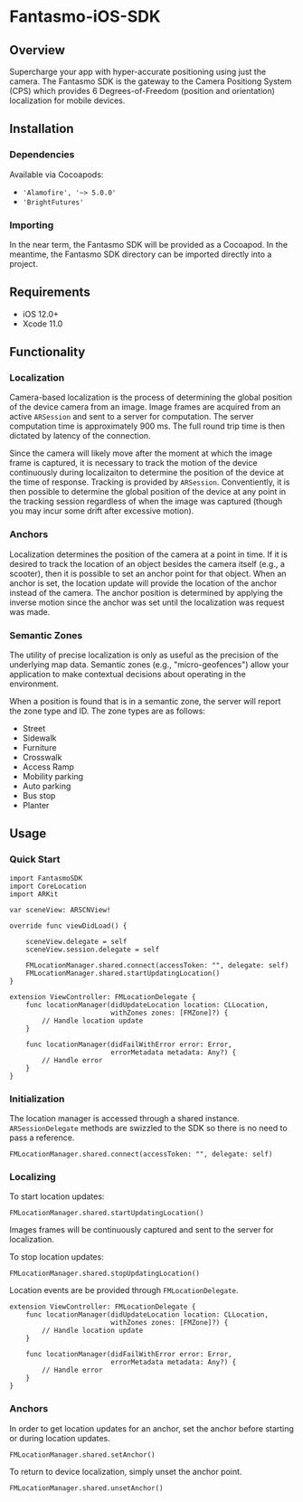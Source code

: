 # Fantasmo-iOS-SDK

## Overview

Supercharge your app with hyper-accurate positioning using just the camera. The Fantasmo SDK is the gateway to the Camera Positiong System (CPS) which provides 6 Degrees-of-Freedom (position and orientation) localization for mobile devices.

## Installation

### Dependencies

Available via Cocoapods:

- `'Alamofire', '~> 5.0.0'`
- `'BrightFutures'`

### Importing

In the near term, the Fantasmo SDK will be provided as a Cocoapod. In the meantime,
the Fantasmo SDK directory can be imported directly into a project.

## Requirements

- iOS 12.0+
- Xcode 11.0

## Functionality

### Localization

Camera-based localization is the process of determining the global position of the device camera from an image. Image frames are acquired from an active `ARSession` and sent to a server for computation. The server computation time is approximately 900 ms. The full round trip time is then dictated by latency of the connection.

Since the camera will likely move after the moment at which the image frame is captured, it is necessary to track the motion of the device continuously during localizaiton to determine the position of the device at the time of response. Tracking is provided by `ARSession`. Conventiently, it is then possible to determine the global position of the device at any point in the tracking session regardless of when the image was captured (though you may incur some drift after excessive motion).

### Anchors

Localization determines the position of the camera at a point in time. If it is desired to track the location of an object besides the camera itself (e.g., a scooter), then it is possible to set an anchor point for that object. When an anchor is set, the location update will provide the location of the anchor instead of the camera. The anchor position is determined by applying the inverse motion since the anchor was set until the localization was request was made. 

### Semantic Zones

The utility of precise localization is only as useful as the precision of the underlying map data. Semantic zones (e.g., "micro-geofences") allow your application to make contextual decisions about operating in the environment. 

When a position is found that is in a semantic zone, the server will report the zone type and ID. The zone types are as follows:

+ Street
+ Sidewalk
+ Furniture
+ Crosswalk
+ Access Ramp
+ Mobility parking
+ Auto parking
+ Bus stop
+ Planter


## Usage

### Quick Start 

```
import FantasmoSDK
import CoreLocation 
import ARKit

var sceneView: ARSCNView!

override func viewDidLoad() {

    sceneView.delegate = self
    sceneView.session.delegate = self

    FMLocationManager.shared.connect(accessToken: "", delegate: self)
    FMLocationManager.shared.startUpdatingLocation()
}

extension ViewController: FMLocationDelegate {
    func locationManager(didUpdateLocation location: CLLocation, 
                         withZones zones: [FMZone]?) {
        // Handle location update
    }
    
    func locationManager(didFailWithError error: Error, 
                         errorMetadata metadata: Any?) {
        // Handle error
    }
}
```

### Initialization

The location manager is accessed through a shared instance. `ARSessionDelegate` methods are swizzled to the SDK so there is no need to pass a reference.  

```
FMLocationManager.shared.connect(accessToken: "", delegate: self)
```

### Localizing 

To start location updates:
```
FMLocationManager.shared.startUpdatingLocation()
```

Images frames will be continuously captured and sent to the server for localization. 

To stop location updates:
```
FMLocationManager.shared.stopUpdatingLocation()
```

Location events are be provided through `FMLocationDelegate`.

```
extension ViewController: FMLocationDelegate {
    func locationManager(didUpdateLocation location: CLLocation, 
                         withZones zones: [FMZone]?) {
        // Handle location update
    }
    
    func locationManager(didFailWithError error: Error, 
                         errorMetadata metadata: Any?) {
        // Handle error
    }
}
```

### Anchors

In order to get location updates for an anchor, set the anchor before
starting or during location updates. 

```
FMLocationManager.shared.setAnchor()
```

To return to device localization, simply unset the anchor point. 

```
FMLocationManager.shared.unsetAnchor()
```

